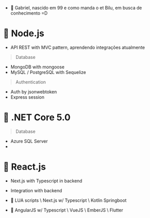 - 👋 Gabriel, nascido em 99 e como manda o et Bilu, em busca de conhecimento =D

# 🌟 Node.js
- API REST with MVC pattern, aprendendo integrações atualmente
> Database
- MongoDB with mongoose
- MySQL / PostgreSQL with Sequelize
> Authentication
- Auth by jsonwebtoken
- Express session
# 🌟 .NET Core 5.0
> Database
- Azure SQL Server
- 

# 🌟 React.js
- Next.js with Typescript in backend
- Integration with backend

- 👀 LUA scripts \ Next.js w/ Typescript \ Kotlin Springboot
- 👀 AngularJS w/ Typescript \ VueJS \ EmberJS \ Flutter 
